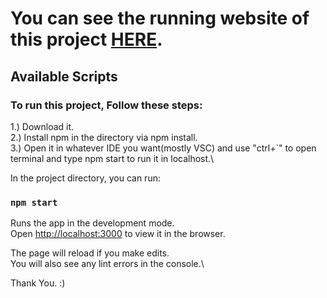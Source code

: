# You can see the running website of this project [HERE](https://vivdhiman.github.io/ToDoApp/).

## Available Scripts

### To run this project, Follow these steps:
1.) Download it.\
2.) Install npm in the directory via npm install.\
3.) Open it in whatever IDE you want(mostly VSC) and use "ctrl+`" to open terminal and type npm start to run it in localhost.\

In the project directory, you can run:

### `npm start`

Runs the app in the development mode.\
Open [http://localhost:3000](http://localhost:3000) to view it in the browser.

The page will reload if you make edits.\
You will also see any lint errors in the console.\

Thank You. :) 


